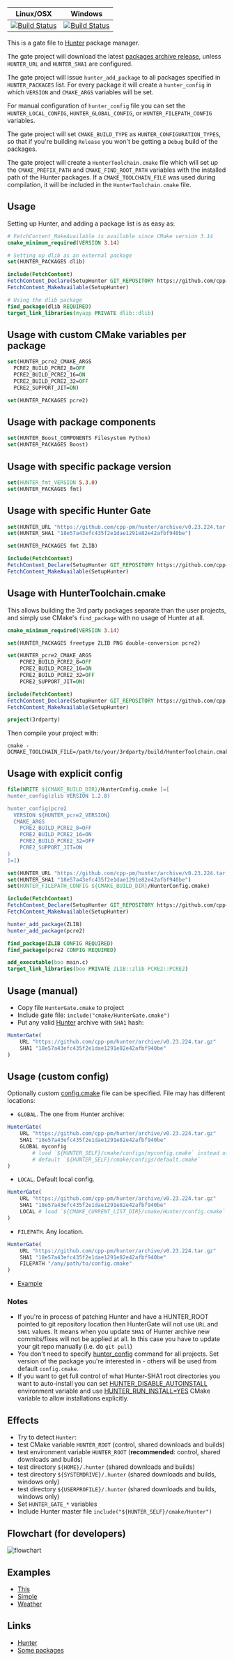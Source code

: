 | Linux/OSX                                       | Windows                                             |
|-------------------------------------------------|-----------------------------------------------------|
| [![Build Status][travis_status]][travis_builds] | [![Build Status][appveyor_status]][appveyor_builds] |

[travis_status]: https://travis-ci.org/hunter-packages/gate.png?branch=master
[travis_builds]: https://travis-ci.org/hunter-packages/gate

[appveyor_status]: https://ci.appveyor.com/api/projects/status/nmkbcuoxwre7w2jp/branch/master?svg=true
[appveyor_builds]: https://ci.appveyor.com/project/ruslo/gate/branch/master

This is a gate file to [Hunter](https://github.com/cpp-pm/hunter) package manager.

The gate project will download the latest [packages archive release](https://github.com/cpp-pm/hunter/releases/), unless `HUNTER_URL` and `HUNTER_SHA1` are configured.

The gate project will issue `hunter_add_package` to all packages specified in `HUNTER_PACKAGES` list. For every package it will create a `hunter_config`
in which `VERSION` and `CMAKE_ARGS` variables will be set.

For manual configuration of `hunter_config` file you can set the `HUNTER_LOCAL_CONFIG`, `HUNTER_GLOBAL_CONFIG`, or `HUNTER_FILEPATH_CONFIG` variables.

The gate project will set `CMAKE_BUILD_TYPE` as `HUNTER_CONFIGURATION_TYPES`, so that if you're building `Release` you won't be getting a `Debug` build of the packages.

The gate project will create a `HunterToolchain.cmake` file which will set up the `CMAKE_PREFIX_PATH` and `CMAKE_FIND_ROOT_PATH` variables with the installed path of the Hunter packages.
If a `CMAKE_TOOLCHAIN_FILE` was used during compilation, it will be included in the `HunterToolchain.cmake` file.

## Usage

Setting up Hunter, and adding a package list is as easy as:

```cmake
# FetchContent_MakeAvailable is available since CMake version 3.14
cmake_minimum_required(VERSION 3.14)

# Setting up dlib as an external package
set(HUNTER_PACKAGES dlib)

include(FetchContent)
FetchContent_Declare(SetupHunter GIT_REPOSITORY https://github.com/cpp-pm/gate)
FetchContent_MakeAvailable(SetupHunter)

# Using the dlib package
find_package(dlib REQUIRED)
target_link_libraries(myapp PRIVATE dlib::dlib)
```

## Usage with custom CMake variables per package
```cmake
set(HUNTER_pcre2_CMAKE_ARGS
  PCRE2_BUILD_PCRE2_8=OFF
  PCRE2_BUILD_PCRE2_16=ON
  PCRE2_BUILD_PCRE2_32=OFF
  PCRE2_SUPPORT_JIT=ON)

set(HUNTER_PACKAGES pcre2)
```

## Usage with package components
```cmake
set(HUNTER_Boost_COMPONENTS Filesystem Python)
set(HUNTER_PACKAGES Boost)
```

## Usage with specific package version
```cmake
set(HUNTER_fmt_VERSION 5.3.0)
set(HUNTER_PACKAGES fmt)
```

## Usage with specific Hunter Gate
```cmake
set(HUNTER_URL "https://github.com/cpp-pm/hunter/archive/v0.23.224.tar.gz")
set(HUNTER_SHA1 "18e57a43efc435f2e1dae1291e82e42afbf940be")

set(HUNTER_PACKAGES fmt ZLIB)

include(FetchContent)
FetchContent_Declare(SetupHunter GIT_REPOSITORY https://github.com/cpp-pm/gate)
FetchContent_MakeAvailable(SetupHunter)
```

## Usage with HunterToolchain.cmake

This allows building the 3rd party packages separate than the user projects, and simply use CMake's
`find_package` with no usage of Hunter at all.

```cmake
cmake_minimum_required(VERSION 3.14)

set(HUNTER_PACKAGES freetype ZLIB PNG double-conversion pcre2)

set(HUNTER_pcre2_CMAKE_ARGS
    PCRE2_BUILD_PCRE2_8=OFF
    PCRE2_BUILD_PCRE2_16=ON
    PCRE2_BUILD_PCRE2_32=OFF
    PCRE2_SUPPORT_JIT=ON)

include(FetchContent)
FetchContent_Declare(SetupHunter GIT_REPOSITORY https://github.com/cpp-pm/gate)
FetchContent_MakeAvailable(SetupHunter)

project(3rdparty)
```

Then compile your project with:
```
cmake -DCMAKE_TOOLCHAIN_FILE=/path/to/your/3rdparty/build/HunterToolchain.cmake
```

## Usage with explicit config
```cmake
file(WRITE ${CMAKE_BUILD_DIR}/HunterConfig.cmake [=[
hunter_config(zlib VERSION 1.2.8)

hunter_config(pcre2
  VERSION ${HUNTER_pcre2_VERSION}
  CMAKE_ARGS
    PCRE2_BUILD_PCRE2_8=OFF
    PCRE2_BUILD_PCRE2_16=ON
    PCRE2_BUILD_PCRE2_32=OFF
    PCRE2_SUPPORT_JIT=ON
)
]=])

set(HUNTER_URL "https://github.com/cpp-pm/hunter/archive/v0.23.224.tar.gz")
set(HUNTER_SHA1 "18e57a43efc435f2e1dae1291e82e42afbf940be")
set(HUNTER_FILEPATH_CONFIG ${CMAKE_BUILD_DIR}/HunterConfig.cmake)

include(FetchContent)
FetchContent_Declare(SetupHunter GIT_REPOSITORY https://github.com/cpp-pm/gate)
FetchContent_MakeAvailable(SetupHunter)

hunter_add_package(ZLIB)
hunter_add_package(pcre2)

find_package(ZLIB CONFIG REQUIRED)
find_package(pcre2 CONFIG REQUIRED)

add_executable(boo main.c)
target_link_libraries(boo PRIVATE ZLIB::zlib PCRE2::PCRE2)
```

## Usage (manual)

* Copy file `HunterGate.cmake` to project
* Include gate file: `include("cmake/HunterGate.cmake")`
* Put any valid [Hunter](https://github.com/cpp-pm/hunter/releases) archive with `SHA1` hash:
```cmake
HunterGate(
    URL "https://github.com/cpp-pm/hunter/archive/v0.23.224.tar.gz"
    SHA1 "18e57a43efc435f2e1dae1291e82e42afbf940be"
)
```

## Usage (custom config)

Optionally custom [config.cmake][1] file can be specified. File may has different locations:

* `GLOBAL`. The one from Hunter archive:
```cmake
HunterGate(
    URL "https://github.com/cpp-pm/hunter/archive/v0.23.224.tar.gz"
    SHA1 "18e57a43efc435f2e1dae1291e82e42afbf940be"
    GLOBAL myconfig
        # load `${HUNTER_SELF}/cmake/configs/myconfig.cmake` instead of
        # default `${HUNTER_SELF}/cmake/configs/default.cmake`
)
```
* `LOCAL`. Default local config.
```cmake
HunterGate(
    URL "https://github.com/cpp-pm/hunter/archive/v0.23.224.tar.gz"
    SHA1 "18e57a43efc435f2e1dae1291e82e42afbf940be"
    LOCAL # load `${CMAKE_CURRENT_LIST_DIR}/cmake/Hunter/config.cmake`
)
```
* `FILEPATH`. Any location.
```cmake
HunterGate(
    URL "https://github.com/cpp-pm/hunter/archive/v0.23.224.tar.gz"
    SHA1 "18e57a43efc435f2e1dae1291e82e42afbf940be"
    FILEPATH "/any/path/to/config.cmake"
)
```

* [Example](https://github.com/ruslo/hunter/wiki/example.custom.config.id)

### Notes

* If you're in process of patching Hunter and have a HUNTER_ROOT pointed to git repository location then HunterGate will not use `URL` and `SHA1` values. It means when you update `SHA1` of Hunter archive new commits/fixes will not be applied at all. In this case you have to update your git repo manually (i.e. do `git pull`)
* You don't need to specify [hunter_config][2] command for all projects. Set version of the package you're interested in - others will be used from default `config.cmake`.
* If you want to get full control of what Hunter-SHA1 root directories you want to auto-install you can set [HUNTER_DISABLE_AUTOINSTALL](https://github.com/ruslo/hunter/wiki/CMake-Variables-%28User%29#hunter_disable_autoinstall-environment-variable) environment variable and use [HUNTER_RUN_INSTALL=YES](https://github.com/ruslo/hunter/wiki/CMake-Variables-%28User%29#hunter_run_install) CMake variable to allow installations explicitly.

## Effects
* Try to detect `Hunter`:
 * test CMake variable `HUNTER_ROOT` (control, shared downloads and builds)
 * test environment variable `HUNTER_ROOT` (**recommended**: control, shared downloads and builds)
 * test directory `${HOME}/.hunter` (shared downloads and builds)
 * test directory `${SYSTEMDRIVE}/.hunter` (shared downloads and builds, windows only)
 * test directory `${USERPROFILE}/.hunter` (shared downloads and builds, windows only)
* Set `HUNTER_GATE_*` variables
* Include Hunter master file `include("${HUNTER_SELF}/cmake/Hunter")`

## Flowchart (for developers)
![flowchart](https://raw.githubusercontent.com/hunter-packages/gate/master/wiki/flowchart.png)

## Examples
* [This](https://github.com/hunter-packages/gate/blob/master/CMakeLists.txt)
* [Simple](https://github.com/forexample/hunter-simple)
* [Weather](https://github.com/ruslo/weather)

## Links
* [Hunter](https://github.com/cpp-pm/hunter)
* [Some packages](https://github.com/ruslo/hunter/wiki/Packages)

[1]: https://github.com/ruslo/hunter/blob/master/cmake/configs/default.cmake
[2]: https://github.com/ruslo/hunter/wiki/Hunter-modules#hunter_config
